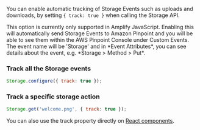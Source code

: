 You can enable automatic tracking of Storage Events such as uploads and downloads, by setting `{ track: true }` when calling the Storage API. 

<amplify-callout warning>
This option is currently only supported in Amplify JavaScript. Enabling this will automatically send Storage Events to Amazon Pinpoint and you will be able to see them within the AWS Pinpoint Console under Custom Events. The event name will be 'Storage' and in *Event Attributes*, you can see details about the event, e.g. *Storage > Method > Put*.
</amplify-callout>

### Track all the Storage events

```javascript
Storage.configure({ track: true });
```

### Track a specific storage action

```javascript
Storage.get('welcome.png', { track: true });
```

You can also use the track property directly on [React components](#analytics-for-s3-components).
